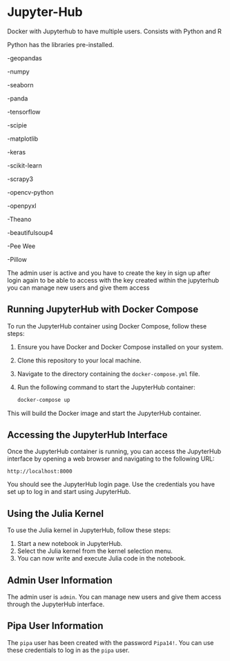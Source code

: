 # Jupyter-Hub
Docker with Jupyterhub to have multiple users.
Consists with Python and R

Python has the libraries pre-installed.
  
 -geopandas
 
 -numpy
  
  -seaborn
  
  -panda
  
  -tensorflow
  
  -scipie
  
  -matplotlib
  
  -keras
  
  -scikit-learn
  
  -scrapy3
  
  -opencv-python
  
  -openpyxl
  
  -Theano
  
  -beautifulsoup4
  
  -Pee Wee
  
  -Pillow

The admin user is active and you have to create the key in sign up after login again to be able to access with the key created within the jupyterhub you can manage new users and give them access

## Running JupyterHub with Docker Compose

To run the JupyterHub container using Docker Compose, follow these steps:

1. Ensure you have Docker and Docker Compose installed on your system.
2. Clone this repository to your local machine.
3. Navigate to the directory containing the `docker-compose.yml` file.
4. Run the following command to start the JupyterHub container:

   ```sh
   docker-compose up
   ```

This will build the Docker image and start the JupyterHub container.

## Accessing the JupyterHub Interface

Once the JupyterHub container is running, you can access the JupyterHub interface by opening a web browser and navigating to the following URL:

```
http://localhost:8000
```

You should see the JupyterHub login page. Use the credentials you have set up to log in and start using JupyterHub.

## Using the Julia Kernel

To use the Julia kernel in JupyterHub, follow these steps:

1. Start a new notebook in JupyterHub.
2. Select the Julia kernel from the kernel selection menu.
3. You can now write and execute Julia code in the notebook.

## Admin User Information

The admin user is `admin`. You can manage new users and give them access through the JupyterHub interface.

## Pipa User Information

The `pipa` user has been created with the password `Pipa14!`. You can use these credentials to log in as the `pipa` user.
